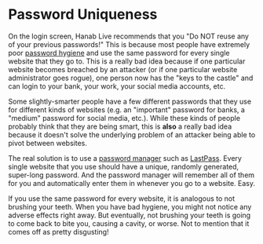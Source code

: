 # Password Uniqueness

On the login screen, Hanab Live recommends that you "Do NOT reuse any of your previous passwords!" This is because most people have extremely poor [password hygiene](https://marketingeq.com/password-hygiene/) and use the same password for every single website that they go to. This is a really bad idea because if one particular website becomes breached by an attacker (or if one particular website administrator goes rogue), one person now has the "keys to the castle" and can login to your bank, your work, your social media accounts, etc.

Some slightly-smarter people have a few different passwords that they use for different kinds of websites (e.g. an "important" password for banks, a "medium" password for social media, etc.). While these kinds of people probably think that they are being smart, this is **also** a really bad idea because it doesn't solve the underlying problem of an attacker being able to pivot between websites.

The real solution is to use a [password manager](https://www.pcmag.com/picks/the-best-password-managers) such as [LastPass](https://www.lastpass.com/). Every single website that you use should have a unique, randomly generated, super-long password. And the password manager will remember all of them for you and automatically enter them in whenever you go to a website. Easy.

If you use the same password for every website, it is analogous to not brushing your teeth. When you have bad hygiene, you might not notice any adverse effects right away. But eventually, not brushing your teeth is going to come back to bite you, causing a cavity, or worse. Not to mention that it comes off as pretty disgusting!

<br />
